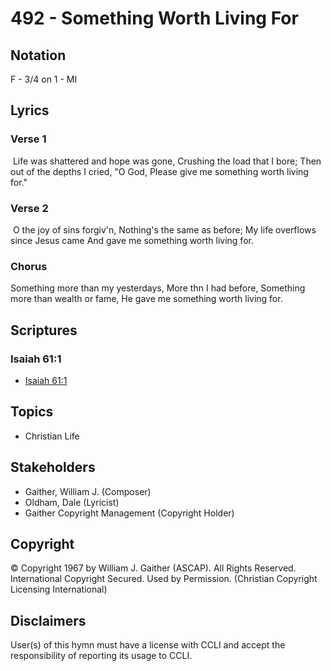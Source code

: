 # 492 - Something Worth Living For

## Notation

F - 3/4 on 1 - MI

## Lyrics

### Verse 1

 Life was shattered and hope was gone, Crushing the load that I bore; Then out of the depths I cried, "O God, Please give me something worth living for."

### Verse 2

 O the joy of sins forgiv'n, Nothing's the same as before; My life overflows since Jesus came And gave me something worth living for. 

### Chorus

Something more than my yesterdays, More thn I had before, Something more than wealth or fame, He gave me something worth living for. 


## Scriptures

### Isaiah 61:1

- [Isaiah 61:1](https://www.biblegateway.com/passage/?search=Isaiah%2061%3A1)


## Topics

- Christian Life

## Stakeholders

- Gaither, William J. (Composer)
- Oldham, Dale (Lyricist)
- Gaither Copyright Management (Copyright Holder)

## Copyright

© Copyright 1967 by William J. Gaither (ASCAP). All Rights Reserved. International Copyright Secured. Used by Permission.
(Christian Copyright Licensing International)

## Disclaimers

User(s) of this hymn must have a license with CCLI and accept the responsibility of reporting its usage to CCLI.

